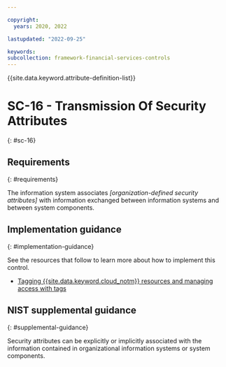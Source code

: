 ```yaml
---

copyright:
  years: 2020, 2022

lastupdated: "2022-09-25"

keywords: 
subcollection: framework-financial-services-controls
---
```


{{site.data.keyword.attribute-definition-list}}

         
# SC-16 - Transmission Of Security Attributes
{: #sc-16}

## Requirements
{: #requirements}

The information system associates _[organization-defined security attributes]_ with information exchanged between information systems and between system components.

## Implementation guidance
{: #implementation-guidance}

See the resources that follow to learn more about how to implement this control.

- [Tagging {{site.data.keyword.cloud_notm}} resources and managing access with tags](/docs/framework-financial-services?topic=framework-financial-services-shared-tagging-resources)

## NIST supplemental guidance
{: #supplemental-guidance}

Security attributes can be explicitly or implicitly associated with the information contained in organizational information systems or system components.



